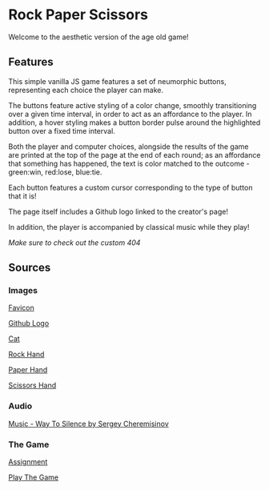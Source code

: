 # Rock Paper Scissors
Welcome to the aesthetic version of the age old game!
## Features
This simple vanilla JS game features a set of neumorphic buttons, representing each choice the player can make.

The buttons feature active styling of a color change, smoothly transitioning over a given time interval, in order to act as an affordance to the player. In addition, a hover styling makes a button border pulse around the highlighted button over a fixed time interval.

Both the player and computer choices, alongside the results of the game are printed at the top of the page at the end of each round; as an affordance that something has happened, the text is color matched to the outcome - green:win, red:lose, blue:tie.

Each button features a custom cursor corresponding to the type of button that it is!

The page itself includes a Github logo linked to the creator's page!

In addition, the player is accompanied by classical music while they play!

*Make sure to check out the custom 404*
## Sources
### Images
[Favicon](https://www.flaticon.com/free-icon/rock-paper-scissors_4144475#)

[Github Logo](https://www.flaticon.com/search?word=github&type=icon)

[Cat](https://www.flaticon.com/free-icons/cat)

[Rock Hand](https://emojipedia.org/raised-fist/)

[Paper Hand](https://emojipedia.org/raised-hand/)

[Scissors Hand](https://emojipedia.org/victory-hand/)

### Audio
[Music - Way To Silence by Sergey Cheremisinov](https://freemusicarchive.org/music/Sergey_Cheremisinov#contact-artist)

### The Game
[Assignment](https://www.youtube.com/embed/zFF5A_Wfjfc)

[Play The Game](https://blajsa-roshambo.netlify.app)

